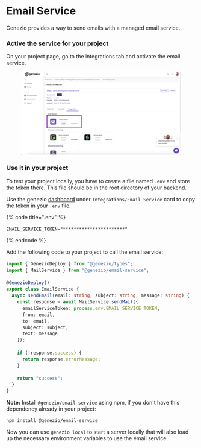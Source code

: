 # Email Service

Genezio provides a way to send emails with a managed email service.

### Active the service for your project

On your project page, go to the integrations tab and activate the email service.

<figure><img src="../.gitbook/assets/Screenshot 2024-01-11 at 12.58.27.png" alt="" width="563"><figcaption></figcaption></figure>

### Use it in your project

To test your project locally, you have to create a file named `.env` and store the token there. This file should be in the root directory of your backend.

Use the genezio [dashboard](https://app.genez.io) under `Integrations/Email Service` card to copy the token in your `.env` file.

{% code title=".env" %}
```
EMAIL_SERVICE_TOKEN="***********************"
```
{% endcode %}

Add the following code to your project to call the email service:

```typescript
import { GenezioDeploy } from "@genezio/types";
import { MailService } from "@genezio/email-service";

@GenezioDeploy()
export class EmailService {
  async sendEmail(email: string, subject: string, message: string) {
    const response = await MailService.sendMail({
      emailServiceToken: process.env.EMAIL_SERVICE_TOKEN,
      from: email,
      to: email,
      subject: subject,
      text: message
    });

    if (!response.success) {
      return response.errorMessage;
    }

    return "success";
  }
}

```

**Note:** Install `@genezio/email-service` using npm, if you don't have this dependency already in your project:

```
npm install @genezio/email-service
```

Now you can use `genezio local` to start a server locally that will also load up the necessary environment variables to use the email service.
